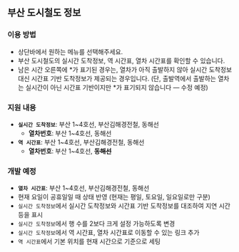 ## 부산 도시철도 정보

### 이용 방법
* 상단바에서 원하는 메뉴를 선택해주세요.
* 부산 도시철도의 실시간 도착정보, 역 시간표, 열차 시간표를 확인할 수 있습니다.
* 남은 시간 오른쪽에 &ast;가 표기된 경우는, 열차가 아직 출발하지 않아 실시간 도착정보 대신 시간표 기반 도착정보가 제공되는 경우입니다.
  (단, 출발역에서 출발하는 열차는 실시간이 아닌 시간표 기반이지만 &ast;가 표기되지 않습니다 — 수정 예정)

### 지원 내용
* **`실시간 도착정보`**: 부산 1~4호선, 부산김해경전철, 동해선
  * **열차번호**: 부산 1~4호선, 동해선
* **`역 시간표`**: 부산 1~4호선, 부산김해경전철, 동해선
  * **열차번호**: 부산 1~4호선, **~~동해선~~**

### 개발 예정
* **`열차 시간표`**: 부산 1~4호선, 부산김해경전철, 동해선
* 현재 요일이 공휴일일 때 상태 반영 (현재는 평일, 토요일, 일요일로만 구분)
* `실시간 도착정보`에서 실시간 도착정보와 시간표 기반 도착정보를 대조하여 지연 시간 등을 표시
* `실시간 도착정보`에서 행 수를 2보다 크게 설정 가능하도록 변경
* `실시간 도착정보`에서 역 시간표, 열차 시간표로 이동할 수 있는 링크 추가
* `역 시간표`에서 기본 위치를 현재 시간으로 기준으로 세팅